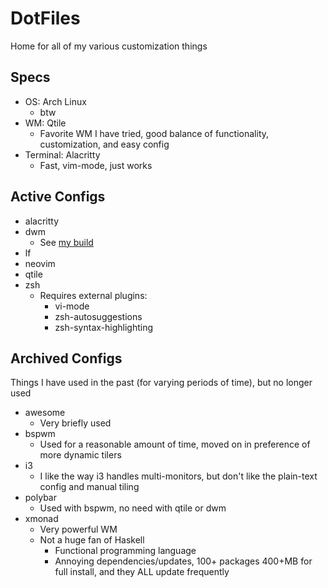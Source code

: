 # DotFiles

Home for all of my various customization things

## Specs

- OS: Arch Linux
  - btw
- WM: Qtile
  - Favorite WM I have tried, good balance of functionality, customization, and easy config
- Terminal: Alacritty
  - Fast, vim-mode, just works

## Active Configs

- alacritty
- dwm 
  - See [my build](https://github.com/acbk2b/dwm)
- lf
- neovim
- qtile
- zsh
  - Requires external plugins:
    - vi-mode
    - zsh-autosuggestions
    - zsh-syntax-highlighting

## Archived Configs

Things I have used in the past (for varying periods of time), but no longer used

- awesome
  - Very briefly used
- bspwm 
  - Used for a reasonable amount of time, moved on in preference of more dynamic tilers
- i3
  - I like the way i3 handles multi-monitors, but don't like the plain-text config and manual tiling
- polybar
  - Used with bspwm, no need with qtile or dwm
- xmonad
  - Very powerful WM
  - Not a huge fan of Haskell
    - Functional programming language
    - Annoying dependencies/updates, 100+ packages 400+MB for full install, and they ALL update frequently
